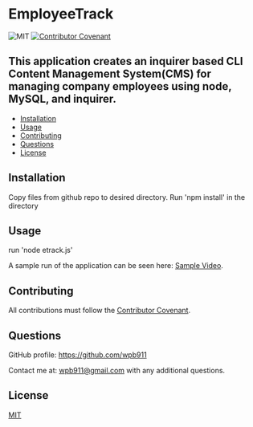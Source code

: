 # EmployeeTrack
![MIT  ](https://img.shields.io/badge/MIT-License-orange)
  [![Contributor Covenant](https://img.shields.io/badge/Contributor%20Covenant-v2.0%20adopted-ff69b4.svg)](CODE_OF_CONDUCT.md)

## This application creates an inquirer based CLI Content Management System(CMS) for managing company employees using node, MySQL, and inquirer.  

* [Installation](#Installation)
* [Usage](#Usage)
* [Contributing](#Contributing)
* [Questions](#Questions)
* [License](#License)


## Installation
Copy files from github repo to desired directory.
Run 'npm install' in the directory 

## Usage
run 'node etrack.js'

A sample run of the application can be seen here: [Sample Video](employeetrack.mov). 

## Contributing
All contributions must follow the [Contributor Covenant](CODE_OF_CONDUCT.md).

## Questions
GitHub profile: https://github.com/wpb911

Contact me at: wpb911@gmail.com with any additional questions.

## License
[MIT](LICENSE) 
